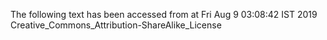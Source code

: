 The following text has been accessed from at Fri Aug 9 03:08:42 IST 2019
Creative_Commons_Attribution-ShareAlike_License
